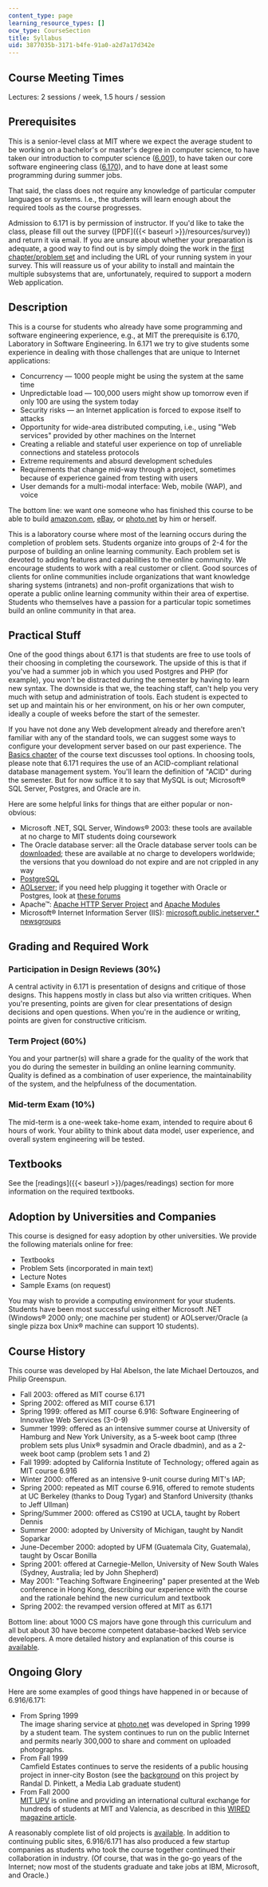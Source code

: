 ```yaml
---
content_type: page
learning_resource_types: []
ocw_type: CourseSection
title: Syllabus
uid: 3877035b-3171-b4fe-91a0-a2d7a17d342e
---
```


Course Meeting Times
--------------------

Lectures: 2 sessions / week, 1.5 hours / session

Prerequisites
-------------

This is a senior-level class at MIT where we expect the average student to be working on a bachelor's or master's degree in computer science, to have taken our introduction to computer science ([6.001](/courses/6-001-structure-and-interpretation-of-computer-programs-spring-2005)), to have taken our core software engineering class ([6.170](/courses/6-170-laboratory-in-software-engineering-fall-2005)), and to have done at least some programming during summer jobs.

That said, the class does not require any knowledge of particular computer languages or systems. I.e., the students will learn enough about the required tools as the course progresses.

Admission to 6.171 is by permission of instructor. If you'd like to take the class, please fill out the survey ([PDF]({{< baseurl >}}/resources/survey)) and return it via email. If you are unsure about whether your preparation is adequate, a good way to find out is by simply doing the work in the [first chapter/problem set](http://philip.greenspun.com/seia/basics) and including the URL of your running system in your survey. This will reassure us of your ability to install and maintain the multiple subsystems that are, unfortunately, required to support a modern Web application.

Description
-----------

This is a course for students who already have some programming and software engineering experience, e.g., at MIT the prerequisite is 6.170, Laboratory in Software Engineering. In 6.171 we try to give students some experience in dealing with those challenges that are unique to Internet applications:

*   Concurrency — 1000 people might be using the system at the same time
*   Unpredictable load — 100,000 users might show up tomorrow even if only 100 are using the system today
*   Security risks — an Internet application is forced to expose itself to attacks
*   Opportunity for wide-area distributed computing, i.e., using "Web services" provided by other machines on the Internet
*   Creating a reliable and stateful user experience on top of unreliable connections and stateless protocols
*   Extreme requirements and absurd development schedules
*   Requirements that change mid-way through a project, sometimes because of experience gained from testing with users
*   User demands for a multi-modal interface: Web, mobile (WAP), and voice

The bottom line: we want one someone who has finished this course to be able to build [amazon.com](http://www.amazon.com/), [eBay](http://www.ebay.com/), or [photo.net](http://photo.net/gallery/) by him or herself.

This is a laboratory course where most of the learning occurs during the completion of problem sets. Students organize into groups of 2-4 for the purpose of building an online learning community. Each problem set is devoted to adding features and capabilities to the online community. We encourage students to work with a real customer or client. Good sources of clients for online communities include organizations that want knowledge sharing systems (intranets) and non-profit organizations that wish to operate a public online learning community within their area of expertise. Students who themselves have a passion for a particular topic sometimes build an online community in that area.

Practical Stuff
---------------

One of the good things about 6.171 is that students are free to use tools of their choosing in completing the coursework. The upside of this is that if you've had a summer job in which you used Postgres and PHP (for example), you won't be distracted during the semester by having to learn new syntax. The downside is that we, the teaching staff, can't help you very much with setup and administration of tools. Each student is expected to set up and maintain his or her environment, on his or her own computer, ideally a couple of weeks before the start of the semester.

If you have not done any Web development already and therefore aren't familiar with any of the standard tools, we can suggest some ways to configure your development server based on our past experience. The [Basics chapter](http://philip.greenspun.com/seia/basics) of the course text discusses tool options. In choosing tools, please note that 6.171 requires the use of an ACID-compliant relational database management system. You'll learn the definition of "ACID" during the semester. But for now suffice it to say that MySQL is out; Microsoft® SQL Server, Postgres, and Oracle are in.

Here are some helpful links for things that are either popular or non-obvious:

*   Microsoft .NET, SQL Server, Windows® 2003: these tools are available at no charge to MIT students doing coursework
*   The Oracle database server: all the Oracle database server tools can be [downloaded](http://www.oracle.com/); these are available at no charge to developers worldwide; the versions that you download do not expire and are not crippled in any way
*   [PostgreSQL](http://www.postgresql.org/)
*   [AOLserver](http://www.aolserver.com/); if you need help plugging it together with Oracle or Postgres, look at [these forums](http://www.openacs.org/bboard/)
*   Apache™: [Apache HTTP Server Project](http://httpd.apache.org/) and [Apache Modules](http://httpd.apache.org/modules/)
*   Microsoft® Internet Information Server (IIS): [microsoft.public.inetserver.\* newsgroups](http://groups.google.com/groups?hl=en&lr=&ie=UTF-8&oe=UTF-8&group=microsoft.public.inetserver)

Grading and Required Work
-------------------------

### Participation in Design Reviews (30%)

A central activity in 6.171 is presentation of designs and critique of those designs. This happens mostly in class but also via written critiques. When you're presenting, points are given for clear presentations of design decisions and open questions. When you're in the audience or writing, points are given for constructive criticism.

### Term Project (60%)

You and your partner(s) will share a grade for the quality of the work that you do during the semester in building an online learning community. Quality is defined as a combination of user experience, the maintainability of the system, and the helpfulness of the documentation.

### Mid-term Exam (10%)

The mid-term is a one-week take-home exam, intended to require about 6 hours of work. Your ability to think about data model, user experience, and overall system engineering will be tested.

Textbooks
---------

See the [readings]({{< baseurl >}}/pages/readings) section for more information on the required textbooks.

Adoption by Universities and Companies
--------------------------------------

This course is designed for easy adoption by other universities. We provide the following materials online for free:

*   Textbooks
*   Problem Sets (incorporated in main text)
*   Lecture Notes
*   Sample Exams (on request)

You may wish to provide a computing environment for your students. Students have been most successful using either Microsoft .NET (Windows® 2000 only; one machine per student) or AOLserver/Oracle (a single pizza box Unix® machine can support 10 students).

Course History
--------------

This course was developed by Hal Abelson, the late Michael Dertouzos, and Philip Greenspun.

*   Fall 2003: offered as MIT course 6.171
*   Spring 2002: offered as MIT course 6.171
*   Spring 1999: offered as MIT course 6.916: Software Engineering of Innovative Web Services (3-0-9)
*   Summer 1999: offered as an intensive summer course at University of Hamburg and New York University, as a 5-week boot camp (three problem sets plus Unix® sysadmin and Oracle dbadmin), and as a 2-week boot camp (problem sets 1 and 2)
*   Fall 1999: adopted by California Institute of Technology; offered again as MIT course 6.916
*   Winter 2000: offered as an intensive 9-unit course during MIT's IAP;
*   Spring 2000: repeated as MIT course 6.916, offered to remote students at UC Berkeley (thanks to Doug Tygar) and Stanford University (thanks to Jeff Ullman)
*   Spring/Summer 2000: offered as CS190 at UCLA, taught by Robert Dennis
*   Summer 2000: adopted by University of Michigan, taught by Nandit Soparkar
*   June-December 2000: adopted by UFM (Guatemala City, Guatemala), taught by Oscar Bonilla
*   Spring 2001: offered at Carnegie-Mellon, University of New South Wales (Sydney, Australia; led by John Shepherd)
*   May 2001: "Teaching Software Engineering" paper presented at the Web conference in Hong Kong, describing our experience with the course and the rationale behind the new curriculum and textbook
*   Spring 2002: the revamped version offered at MIT as 6.171

Bottom line: about 1000 CS majors have gone through this curriculum and all but about 30 have become competent database-backed Web service developers. A more detailed history and explanation of this course is [available](http://philip.greenspun.com/teaching/teaching-software-engineering).

Ongoing Glory
-------------

Here are some examples of good things have happened in or because of 6.916/6.171:

*   From Spring 1999  
    The image sharing service at [photo.net](http://www.photo.net/gallery/) was developed in Spring 1999 by a student team. The system continues to run on the public Internet and permits nearly 300,000 to share and comment on uploaded photographs.
*   From Fall 1999  
    Camfield Estates continues to serve the residents of a public housing project in inner-city Boston (see the [background](https://link.springer.com/chapter/10.1007%2F3-540-45636-8_9) on this project by Randal D. Pinkett, a Media Lab graduate student)
*   From Fall 2000  
    [MIT UPV](http://mitupv.mit.edu/) is online and providing an international cultural exchange for hundreds of students at MIT and Valencia, as described in this [WIRED magazine article](http://www.wired.com/category/magazine/).

A reasonably complete list of old projects is [available](http://philip.greenspun.com/internet-application-workbook/writeup). In addition to continuing public sites, 6.916/6.171 has also produced a few startup companies as students who took the course together continued their collaboration in industry. (Of course, that was in the go-go years of the Internet; now most of the students graduate and take jobs at IBM, Microsoft, and Oracle.)